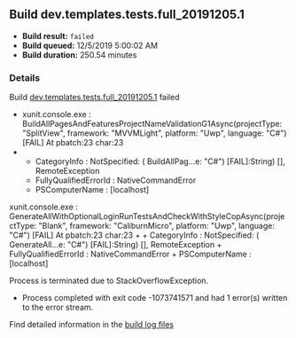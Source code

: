 ## Build dev.templates.tests.full_20191205.1
- **Build result:** `failed`
- **Build queued:** 12/5/2019 5:00:02 AM
- **Build duration:** 250.54 minutes
### Details
Build [dev.templates.tests.full_20191205.1](https://winappstudio.visualstudio.com/web/build.aspx?pcguid=a4ef43be-68ce-4195-a619-079b4d9834c2&builduri=vstfs%3a%2f%2f%2fBuild%2fBuild%2f32184) failed

+ xunit.console.exe :     BuildAllPagesAndFeaturesProjectNameValidationG1Async(projectType: "SplitView", framework: 
"MVVMLight", platform: "Uwp", language: "C#") [FAIL]
At pbatch:23 char:23
+ 
    + CategoryInfo          : NotSpecified: (    BuildAllPag...e: "C#") [FAIL]:String) [], RemoteException
    + FullyQualifiedErrorId : NativeCommandError
    + PSComputerName        : [localhost]
 
xunit.console.exe :     GenerateAllWithOptionalLoginRunTestsAndCheckWithStyleCopAsync(projectType: "Blank", framework: 
"CaliburnMicro", platform: "Uwp", language: "C#") [FAIL]
At pbatch:23 char:23
+ 
    + CategoryInfo          : NotSpecified: (    GenerateAll...e: "C#") [FAIL]:String) [], RemoteException
    + FullyQualifiedErrorId : NativeCommandError
    + PSComputerName        : [localhost]
 
Process is terminated due to StackOverflowException.

+ Process completed with exit code -1073741571 and had 1 error(s) written to the error stream.

Find detailed information in the [build log files]()

